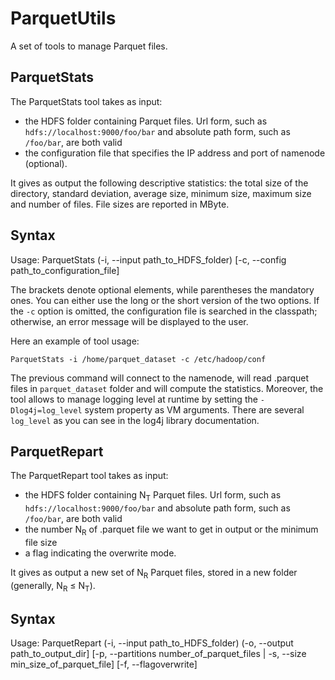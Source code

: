# ParquetUtils
A set of tools to manage Parquet files. 

## ParquetStats

The ParquetStats tool takes as input: 
*  the HDFS folder containing Parquet files. Url form, such as `hdfs://localhost:9000/foo/bar` and absolute path form, such as `/foo/bar`, are both valid
*  the configuration file that specifies the IP address and port of namenode (optional).

It gives as output the following descriptive statistics: the total size of the directory, standard deviation, average size, minimum size, maximum size and number of files. File sizes are reported in MByte.

## Syntax

Usage: ParquetStats (-i, --input path_to_HDFS_folder) [-c, --config path_to_configuration_file]

The brackets denote optional elements, while parentheses the mandatory ones. You can either use the long or the short version of the two options. If the `-c` option is omitted, the configuration file is searched in the classpath; otherwise, an error message will be displayed to the user. 

Here an example of tool usage:
```
ParquetStats -i /home/parquet_dataset -c /etc/hadoop/conf
```
The previous command will connect to the namenode, will read .parquet files in `parquet_dataset` folder and will compute the statistics. Moreover, the tool allows to manage logging level at runtime by setting the `-Dlog4j=log_level` system property as VM arguments. There are several `log_level` as you can see in the log4j library documentation. 

## ParquetRepart

The ParquetRepart tool takes as input:
*  the HDFS folder containing N<sub>T</sub> Parquet files. Url form, such as `hdfs://localhost:9000/foo/bar` and absolute path form, such as `/foo/bar`, are both valid
*  the number N<sub>R</sub> of .parquet file we want to get in output or the minimum file size
*  a flag indicating the overwrite mode.

It gives as output a new set of N<sub>R</sub> Parquet files, stored in a new folder (generally, N<sub>R</sub> ≤ N<sub>T</sub>).

## Syntax

Usage: ParquetRepart (-i, --input path_to_HDFS_folder) (-o, --output path_to_output_dir] [-p, --partitions number_of_parquet_files | -s, --size min_size_of_parquet_file] [-f, --flagoverwrite]
